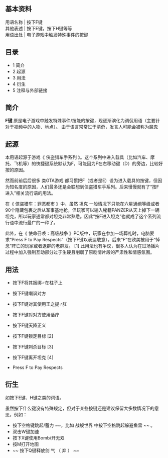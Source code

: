 **基本资料**  
---  
用语名称  |  按下F键   
其他表述  |  按下E键，按下H键等等   
用语出处  |  电子游戏中触发特殊事件的按键   
  
##  目录

  * 1  简介 
  * 2  起源 
  * 3  用法 
  * 4  衍生 
  * 5  注释与外部链接 

##  简介

**F键** 原是电子游戏中触发特殊事件/技能的按键，现逐渐演化为调侃用语（主要针对于视频中的人物、地点）。  由于语言常常过于清奇，发言人可能会被称为魔鬼

##  起源

本用语起源于游戏《  侠盗猎车手系列
》。这个系列中进入载具（比如汽车、摩托、飞机等）的快捷键系统默认为F，可能因为F在右移动键（D）的旁边，比较好按的原因。

然而前前后后很多  类GTA游戏
都习惯把F（或者是E）设为进入载具的按键，但因为知名度的原因，人们最多还是会联想到侠盗猎车手系列。后来慢慢就有了“按F进入”相关流行语的用法。

在《  侠盗猎车：罪恶都市  》中，虽然  坦克
一般情况下只能在六星通缉等级或者90个隐藏包裹之后从军事基地抢，但玩家可以输入秘籍PANZER从天上掉下一辆坦克，所以玩家通常都对坦克非常熟悉。因此“按F进入坦克”也就成了这个系列流行语中流行最广的一种了。

此外，在《  使命召唤：高级战争  》PC版中，玩家在参加一场葬礼时，电脑要求“Press F to Pay
Respects”（按下F键以表达敬意）。后来“F”在欧美被用于“悼念”阵亡的玩家或者退群的老群友。  [1]
此用法也有争议，很多人认为在过场播片过程中加入强制互动部分过于生硬且削弱了原剧情片段的严肃性和情感氛围。

##  用法

  * 按下F将其捆绑♂在柱子上 
  * 按下F键嘲讽对方 
  * 按下F键对其使用王之提♂肛 
  * 按下F键对对方使用话疗 
  * 按下F键天降正义 
  * 按下F键锁定目标  [2] 
  * 按下F键刺杀目标  [3] 
  * 按下F键离开坦克  [4] 

  * Press F to Pay Respects 

##  衍生

如按下E键、H键之类的词语。

虽然按下什么键没有特殊规定，但对于某些按键还是建议保留大多数情况下的意思，例如：

  * 按下空格键跳起/蓄力 ~~，比如 战舰世界  中按下空格跳起躲避鱼雷 ~~ 。 
  * 双击W键加速 
  * 按下X键使用Bomb/开无双 
  * 按M打开地图 
  * ~~ 按下Q键释放剑  气  （  弃  ）  ~~